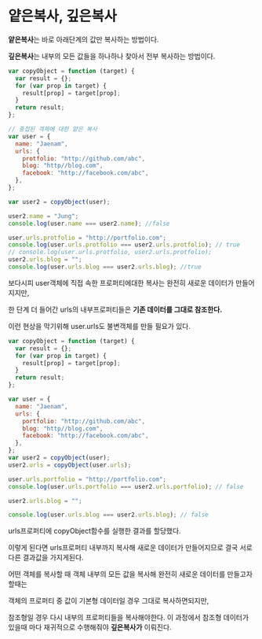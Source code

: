 # 얕은복사, 깊은복사

**얕은복사**는 바로 아래단계의 값만 복사하는 방법이다.

**깊은복사**는 내부의 모든 값들을 하나하나 찾아서 전부 복사하는 방법이다.


```javascript
var copyObject = function (target) {
  var result = {};
  for (var prop in target) {
    result[prop] = target[prop];
  }
  return result;
};

// 중첩된 객체에 대한 얕은 복사
var user = {
  name: "Jaenam",
  urls: {
    protfolio: "http://github.com/abc",
    blog: "http//blog.com",
    facebook: "http://facebook.com/abc",
  },
};

var user2 = copyObject(user);

user2.name = "Jung";
console.log(user.name === user2.name); //false

user.urls.protfolio = "http://portfolio.com";
console.log(user.urls.protfolio === user2.urls.protfolio); // true
// console.log(user.urls.protfolio, user2.urls.protfolio);
user2.urls.blog = "";
console.log(user.urls.blog === user2.urls.blog); //true

```

보다시피 user객체에 직접 속한 프로퍼티에대한 복사는 완전히 새로운 데이터가 만들어지지만,

한 단계 더 들어간 urls의 내부프로퍼티들은 **기존 데이터를 그대로 참조한다.**

이런 현상을 막기위해 user.urls도 불변객체를 만들 필요가 있다.

```javascript
var copyObject = function (target) {
  var result = {};
  for (var prop in target) {
    result[prop] = target[prop];
  }
  return result;
};

var user = {
  name: "Jaenam",
  urls: {
    portfolio: "http://github.com/abc",
    blog: "http//blog.com",
    facebook: "http://facebook.com/abc",
  },
};
var user2 = copyObject(user);
user2.urls = copyObject(user.urls);

user.urls.portfolio = "http://portfolio.com";
console.log(user.urls.portfolio === user2.urls.portfolio); // false

user2.urls.blog = "";

console.log(user.urls.blog === user2.urls.blog); // false
```

urls프로퍼티에 copyObject함수를 실행한 결과를 할당했다.

이렇게 된다면 urls프로퍼티 내부까지 복사해 새로운 데이터가 만들어지므로 결국 서로 다른 결과값을 가지게된다.

어떤 객체를 복사할 때 객체 내부의 모든 값을 복사해 완전히 새로운 데이터를 만들고자 할때는

객체의 프로퍼티 중 값이 기본형 데이터일 경우 그대로 복사하면되지만,

참조형일 경우 다시 내부의 프로퍼티들을 복사해야한다. 이 과정에서 참조형 데이터가 있을때 마다 재귀적으로 수행해줘야 **깊은복사가** 이뤄진다.

